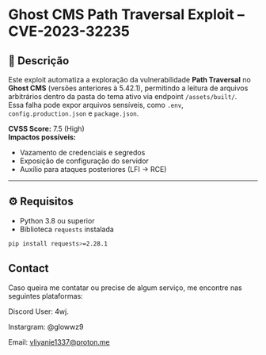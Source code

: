 # Ghost CMS Path Traversal Exploit – CVE-2023-32235

## 📌 Descrição
Este exploit automatiza a exploração da vulnerabilidade **Path Traversal** no **Ghost CMS** (versões anteriores à 5.42.1), permitindo a leitura de arquivos arbitrários dentro da pasta do tema ativo via endpoint `/assets/built/`.  
Essa falha pode expor arquivos sensíveis, como `.env`, `config.production.json` e `package.json`.

**CVSS Score:** 7.5 (High)  
**Impactos possíveis:**
- Vazamento de credenciais e segredos
- Exposição de configuração do servidor
- Auxílio para ataques posteriores (LFI → RCE)

---

## ⚙️ Requisitos
- Python 3.8 ou superior
- Biblioteca `requests` instalada  
```bash
pip install requests>=2.28.1
```

Contact
------------
Caso queira me contatar ou precise de algum serviço, me encontre nas seguintes plataformas:

Discord User: 4wj.

Instargram: @glowwz9

Email: vliyanie1337@proton.me
